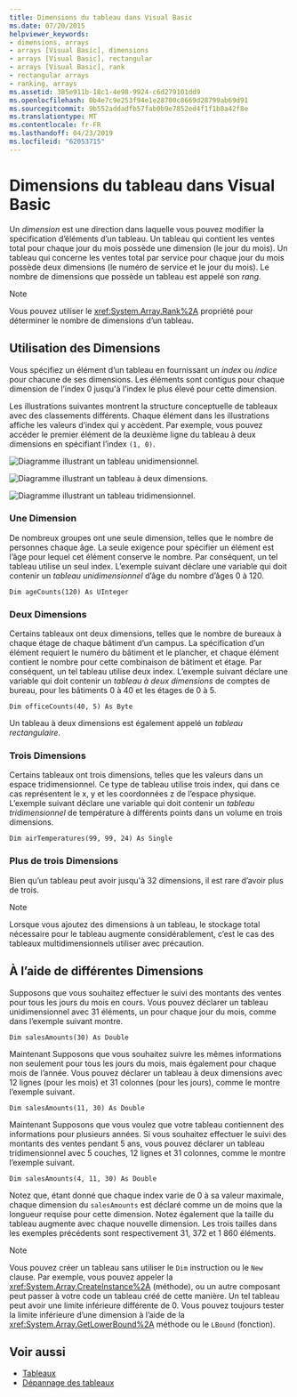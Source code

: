 ```yaml
---
title: Dimensions du tableau dans Visual Basic
ms.date: 07/20/2015
helpviewer_keywords:
- dimensions, arrays
- arrays [Visual Basic], dimensions
- arrays [Visual Basic], rectangular
- arrays [Visual Basic], rank
- rectangular arrays
- ranking, arrays
ms.assetid: 385e911b-18c1-4e98-9924-c6d279101dd9
ms.openlocfilehash: 0b4e7c9e253f94e1e28700c8669d28799ab69d91
ms.sourcegitcommit: 9b552addadfb57fab0b9e7852ed4f1f1b8a42f8e
ms.translationtype: MT
ms.contentlocale: fr-FR
ms.lasthandoff: 04/23/2019
ms.locfileid: "62053715"
---
```

# <a name="array-dimensions-in-visual-basic"></a>Dimensions du tableau dans Visual Basic
Un *dimension* est une direction dans laquelle vous pouvez modifier la spécification d’éléments d’un tableau. Un tableau qui contient les ventes total pour chaque jour du mois possède une dimension (le jour du mois). Un tableau qui concerne les ventes total par service pour chaque jour du mois possède deux dimensions (le numéro de service et le jour du mois). Le nombre de dimensions que possède un tableau est appelé son *rang*.  
  
> [!NOTE]
>  Vous pouvez utiliser le <xref:System.Array.Rank%2A> propriété pour déterminer le nombre de dimensions d’un tableau.  
  
## <a name="working-with-dimensions"></a>Utilisation des Dimensions  
 Vous spécifiez un élément d’un tableau en fournissant un *index* ou *indice* pour chacune de ses dimensions. Les éléments sont contigus pour chaque dimension de l’index 0 jusqu'à l’index le plus élevé pour cette dimension.  
  
 Les illustrations suivantes montrent la structure conceptuelle de tableaux avec des classements différents. Chaque élément dans les illustrations affiche les valeurs d’index qui y accèdent. Par exemple, vous pouvez accéder le premier élément de la deuxième ligne du tableau à deux dimensions en spécifiant l’index `(1, 0)`.  
  
 ![Diagramme illustrant un tableau unidimensionnel.](./media/array-dimensions/one-dimensional-array.gif)  
  
 ![Diagramme illustrant un tableau à deux dimensions.](./media/array-dimensions/two-dimensional-array.gif)  
  
 ![Diagramme illustrant un tableau tridimensionnel.](./media/array-dimensions/three-dimensional-array.gif)  
  
### <a name="one-dimension"></a>Une Dimension  
 De nombreux groupes ont une seule dimension, telles que le nombre de personnes chaque âge. La seule exigence pour spécifier un élément est l’âge pour lequel cet élément conserve le nombre. Par conséquent, un tel tableau utilise un seul index. L’exemple suivant déclare une variable qui doit contenir un *tableau unidimensionnel* d’âge du nombre d’âges 0 à 120.  
  
```  
Dim ageCounts(120) As UInteger  
```  
  
### <a name="two-dimensions"></a>Deux Dimensions  
 Certains tableaux ont deux dimensions, telles que le nombre de bureaux à chaque étage de chaque bâtiment d’un campus. La spécification d’un élément requiert le numéro du bâtiment et le plancher, et chaque élément contient le nombre pour cette combinaison de bâtiment et étage. Par conséquent, un tel tableau utilise deux index. L’exemple suivant déclare une variable qui doit contenir un *tableau à deux dimensions* de comptes de bureau, pour les bâtiments 0 à 40 et les étages de 0 à 5.  
  
```  
Dim officeCounts(40, 5) As Byte  
```  
  
 Un tableau à deux dimensions est également appelé un *tableau rectangulaire*.  
  
### <a name="three-dimensions"></a>Trois Dimensions  
 Certains tableaux ont trois dimensions, telles que les valeurs dans un espace tridimensionnel. Ce type de tableau utilise trois index, qui dans ce cas représentent le x, y et les coordonnées z de l’espace physique. L’exemple suivant déclare une variable qui doit contenir un *tableau tridimensionnel* de température à différents points dans un volume en trois dimensions.  
  
```  
Dim airTemperatures(99, 99, 24) As Single  
```  
  
### <a name="more-than-three-dimensions"></a>Plus de trois Dimensions  
 Bien qu’un tableau peut avoir jusqu'à 32 dimensions, il est rare d’avoir plus de trois.  
  
> [!NOTE]
>  Lorsque vous ajoutez des dimensions à un tableau, le stockage total nécessaire pour le tableau augmente considérablement, c’est le cas des tableaux multidimensionnels utiliser avec précaution.  
  
## <a name="using-different-dimensions"></a>À l’aide de différentes Dimensions  
 Supposons que vous souhaitez effectuer le suivi des montants des ventes pour tous les jours du mois en cours. Vous pouvez déclarer un tableau unidimensionnel avec 31 éléments, un pour chaque jour du mois, comme dans l’exemple suivant montre.  
  
```  
Dim salesAmounts(30) As Double  
```  
  
 Maintenant Supposons que vous souhaitez suivre les mêmes informations non seulement pour tous les jours du mois, mais également pour chaque mois de l’année. Vous pouvez déclarer un tableau à deux dimensions avec 12 lignes (pour les mois) et 31 colonnes (pour les jours), comme le montre l’exemple suivant.  
  
```  
Dim salesAmounts(11, 30) As Double  
```  
  
 Maintenant Supposons que vous voulez que votre tableau contiennent des informations pour plusieurs années. Si vous souhaitez effectuer le suivi des montants des ventes pendant 5 ans, vous pouvez déclarer un tableau tridimensionnel avec 5 couches, 12 lignes et 31 colonnes, comme le montre l’exemple suivant.  
  
```  
Dim salesAmounts(4, 11, 30) As Double  
```  
  
 Notez que, étant donné que chaque index varie de 0 à sa valeur maximale, chaque dimension du `salesAmounts` est déclaré comme un de moins que la longueur requise pour cette dimension. Notez également que la taille du tableau augmente avec chaque nouvelle dimension. Les trois tailles dans les exemples précédents sont respectivement 31, 372 et 1 860 éléments.  
  
> [!NOTE]
>  Vous pouvez créer un tableau sans utiliser le `Dim` instruction ou le `New` clause. Par exemple, vous pouvez appeler la <xref:System.Array.CreateInstance%2A> (méthode), ou un autre composant peut passer à votre code un tableau créé de cette manière. Un tel tableau peut avoir une limite inférieure différente de 0. Vous pouvez toujours tester la limite inférieure d’une dimension à l’aide de la <xref:System.Array.GetLowerBound%2A> méthode ou le `LBound` (fonction).  
  
## <a name="see-also"></a>Voir aussi

- [Tableaux](../../../../visual-basic/programming-guide/language-features/arrays/index.md)
- [Dépannage des tableaux](../../../../visual-basic/programming-guide/language-features/arrays/troubleshooting-arrays.md)
